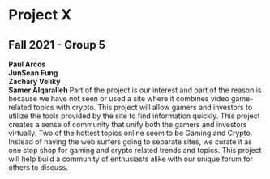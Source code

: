 # Project X 
## Fall 2021 - Group 5
<b>
Paul Arcos
<br>JunSean Fung
<br>Zachary Veliky
<br>Samer Alqaralleh
</b>
Part of the project is our interest and part of the reason is because we have not seen or used a site where
it combines video game-related topics with crypto. This project will allow gamers and investors to utilize
the tools provided by the site to find information quickly. This project creates a sense of community that
unify both the gamers and investors virtually. Two of the hottest topics online seem to be Gaming and
Crypto. Instead of having the web surfers going to separate sites, we curate it as one stop shop for
gaming and crypto related trends and topics. This project will help build a community of enthusiasts alike
with our unique forum for others to discuss.

